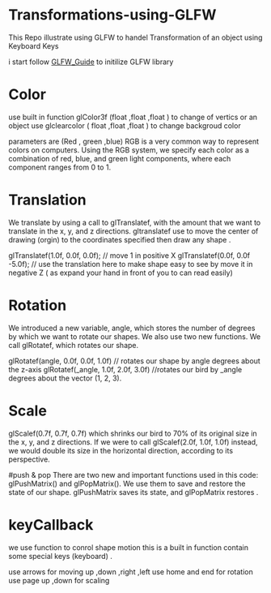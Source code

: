 # Transformations-using-GLFW
This Repo illustrate using GLFW to handel Transformation of an object using Keyboard Keys 

i start follow [GLFW_Guide](https://www.glfw.org/docs/latest/quick.html)  to initilize GLFW library

# Color
use built in function glColor3f (float ,float ,float ) to change of vertics or an object use glclearcolor ( float ,float ,float ) to change backgroud color

parameters are (Red , green ,blue) RGB is a very common way to represent colors on computers. Using the RGB system, we specify each color as a combination of red, blue, and green light components, where each component ranges from 0 to 1.

# Translation
We translate by using a call to glTranslatef, with the amount that we want to translate in the x, y, and z directions. gltranslatef use to move the center of drawing (orgin) to the coordinates specified then draw any shape .

glTranslatef(1.0f, 0.0f, 0.0f); // move 1 in positive X glTranslatef(0.0f, 0.0f -5.0f); // use the translation here to make shape easy to see by move it in negative Z ( as expand your hand in front of you to can read easily)

# Rotation
We introduced a new variable, angle, which stores the number of degrees by which we want to rotate our shapes. We also use two new functions. We call glRotatef, which rotates our shape.

glRotatef(angle, 0.0f, 0.0f, 1.0f) // rotates our shape by angle degrees about the z-axis glRotatef(_angle, 1.0f, 2.0f, 3.0f) //rotates our bird by _angle degrees about the vector (1, 2, 3).

# Scale
glScalef(0.7f, 0.7f, 0.7f) which shrinks our bird to 70% of its original size in the x, y, and z directions. If we were to call glScalef(2.0f, 1.0f, 1.0f) instead, we would double its size in the horizontal direction, according to its perspective.

#push & pop
There are two new and important functions used in this code: glPushMatrix() and glPopMatrix(). We use them to save and restore the state of our shape. glPushMatrix saves its state, and glPopMatrix restores .

# keyCallback

we use function to conrol shape motion this is a built in function contain some special keys (keyboard) .

use arrows for moving up ,down ,right ,left use home and end for rotation use page up ,down for scaling

